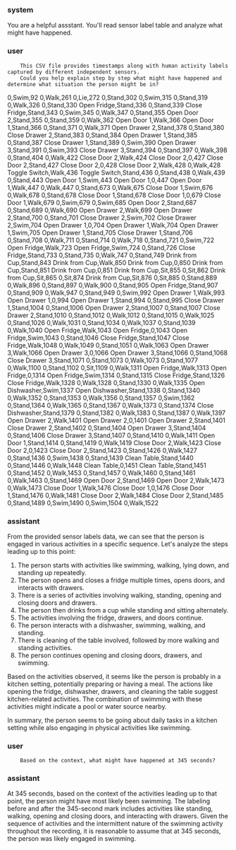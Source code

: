 ### system
You are a helpful assstant. You'll read sensor label table and analyze what might have happened.
### user

        This CSV file provides timestamps along with human activity labels captured by different independent sensors.
        Could you help explain step by step what might have happened and determine what situation the person might be in?
    
0,Swim,92
0,Walk,261
0,Lie,272
0,Stand,302
0,Swim,315
0,Stand,319
0,Walk,326
0,Stand,330
Open Fridge,Stand,336
0,Stand,339
Close Fridge,Stand,343
0,Swim,345
0,Walk,347
0,Stand,355
Open Door 2,Stand,355
0,Stand,359
0,Walk,362
Open Door 1,Walk,366
Open Door 1,Stand,366
0,Stand,371
0,Walk,371
Open Drawer 2,Stand,378
0,Stand,380
Close Drawer 2,Stand,383
0,Stand,384
Open Drawer 1,Stand,385
0,Stand,387
Close Drawer 1,Stand,389
0,Swim,390
Open Drawer 3,Stand,391
0,Swim,393
Close Drawer 3,Stand,394
0,Stand,397
0,Walk,398
0,Stand,404
0,Walk,422
Close Door 2,Walk,424
Close Door 2,0,427
Close Door 2,Stand,427
Close Door 2,0,428
Close Door 2,Walk,428
0,Walk,428
Toggle Switch,Walk,436
Toggle Switch,Stand,436
0,Stand,438
0,Walk,439
0,Stand,443
Open Door 1,Swim,443
Open Door 1,0,447
Open Door 1,Walk,447
0,Walk,447
0,Stand,673
0,Walk,675
Close Door 1,Swim,676
0,Walk,678
0,Stand,678
Close Door 1,Stand,678
Close Door 1,0,679
Close Door 1,Walk,679
0,Swim,679
0,Swim,685
Open Door 2,Stand,687
0,Stand,689
0,Walk,690
Open Drawer 2,Walk,699
Open Drawer 2,Stand,700
0,Stand,701
Close Drawer 2,Swim,702
Close Drawer 2,Swim,704
Open Drawer 1,0,704
Open Drawer 1,Walk,704
Open Drawer 1,Swim,705
Open Drawer 1,Stand,705
Close Drawer 1,Stand,706
0,Stand,708
0,Walk,711
0,Stand,714
0,Walk,718
0,Stand,721
0,Swim,722
Open Fridge,Walk,723
Open Fridge,Swim,724
0,Stand,726
Close Fridge,Stand,733
0,Stand,735
0,Walk,747
0,Stand,749
Drink from Cup,Stand,843
Drink from Cup,Walk,850
Drink from Cup,0,850
Drink from Cup,Stand,851
Drink from Cup,0,851
Drink from Cup,Sit,855
0,Sit,862
Drink from Cup,Sit,865
0,Sit,874
Drink from Cup,Sit,876
0,Sit,885
0,Stand,889
0,Walk,896
0,Stand,897
0,Walk,900
0,Stand,905
Open Fridge,Stand,907
0,Stand,909
0,Walk,947
0,Stand,949
0,Swim,992
Open Drawer 1,Walk,993
Open Drawer 1,0,994
Open Drawer 1,Stand,994
0,Stand,995
Close Drawer 1,Stand,1004
0,Stand,1006
Open Drawer 2,Stand,1007
0,Stand,1007
Close Drawer 2,Stand,1010
0,Stand,1012
0,Walk,1012
0,Stand,1015
0,Walk,1025
0,Stand,1026
0,Walk,1031
0,Stand,1034
0,Walk,1037
0,Stand,1039
0,Walk,1040
Open Fridge,Walk,1043
Open Fridge,0,1043
Open Fridge,Swim,1043
0,Stand,1046
Close Fridge,Stand,1047
Close Fridge,Walk,1048
0,Walk,1049
0,Stand,1051
0,Walk,1063
Open Drawer 3,Walk,1066
Open Drawer 3,0,1066
Open Drawer 3,Stand,1066
0,Stand,1068
Close Drawer 3,Stand,1071
0,Stand,1073
0,Walk,1073
0,Stand,1077
0,Walk,1100
0,Stand,1102
0,Sit,1109
0,Walk,1311
Open Fridge,Walk,1313
Open Fridge,0,1314
Open Fridge,Swim,1314
0,Stand,1315
Close Fridge,Stand,1326
Close Fridge,Walk,1328
0,Walk,1328
0,Stand,1330
0,Walk,1335
Open Dishwasher,Swim,1337
Open Dishwasher,Stand,1338
0,Stand,1340
0,Walk,1352
0,Stand,1353
0,Walk,1356
0,Stand,1357
0,Swim,1362
0,Stand,1364
0,Walk,1365
0,Stand,1367
0,Walk,1373
0,Stand,1374
Close Dishwasher,Stand,1379
0,Stand,1382
0,Walk,1383
0,Stand,1387
0,Walk,1397
Open Drawer 2,Walk,1401
Open Drawer 2,0,1401
Open Drawer 2,Stand,1401
Close Drawer 2,Stand,1402
0,Stand,1404
Open Drawer 3,Stand,1404
0,Stand,1406
Close Drawer 3,Stand,1407
0,Stand,1410
0,Walk,1411
Open Door 1,Stand,1414
0,Stand,1419
0,Walk,1419
Close Door 2,Walk,1423
Close Door 2,0,1423
Close Door 2,Stand,1423
0,Stand,1426
0,Walk,1427
0,Stand,1436
0,Swim,1438
0,Stand,1439
Clean Table,Stand,1440
0,Stand,1446
0,Walk,1448
Clean Table,0,1451
Clean Table,Stand,1451
0,Stand,1452
0,Walk,1453
0,Stand,1457
0,Walk,1460
0,Stand,1461
0,Walk,1463
0,Stand,1469
Open Door 2,Stand,1469
Open Door 2,Walk,1473
0,Walk,1473
Close Door 1,Walk,1476
Close Door 1,0,1476
Close Door 1,Stand,1476
0,Walk,1481
Close Door 2,Walk,1484
Close Door 2,Stand,1485
0,Stand,1489
0,Swim,1490
0,Swim,1504
0,Walk,1522

### assistant
From the provided sensor labels data, we can see that the person is engaged in various activities in a specific sequence. Let's analyze the steps leading up to this point:

1. The person starts with activities like swimming, walking, lying down, and standing up repeatedly.
2. The person opens and closes a fridge multiple times, opens doors, and interacts with drawers.
3. There is a series of activities involving walking, standing, opening and closing doors and drawers.
4. The person then drinks from a cup while standing and sitting alternately.
5. The activities involving the fridge, drawers, and doors continue.
6. The person interacts with a dishwasher, swimming, walking, and standing.
7. There is cleaning of the table involved, followed by more walking and standing activities.
8. The person continues opening and closing doors, drawers, and swimming.

Based on the activities observed, it seems like the person is probably in a kitchen setting, potentially preparing or having a meal. The actions like opening the fridge, dishwasher, drawers, and cleaning the table suggest kitchen-related activities. The combination of swimming with these activities might indicate a pool or water source nearby.

In summary, the person seems to be going about daily tasks in a kitchen setting while also engaging in physical activities like swimming.
### user

        Based on the context, what might have happened at 345 seconds?
    
### assistant
At 345 seconds, based on the context of the activities leading up to that point, the person might have most likely been swimming. The labeling before and after the 345-second mark includes activities like standing, walking, opening and closing doors, and interacting with drawers. Given the sequence of activities and the intermittent nature of the swimming activity throughout the recording, it is reasonable to assume that at 345 seconds, the person was likely engaged in swimming.
